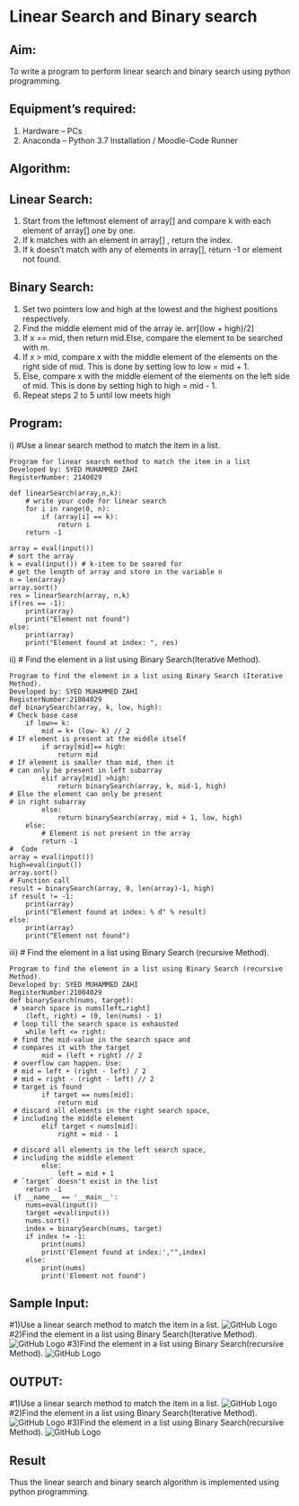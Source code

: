 # Linear Search and Binary search
## Aim:
To write a program to perform linear search and binary search using python programming.
## Equipment’s required:
1.	Hardware – PCs
2.	Anaconda – Python 3.7 Installation / Moodle-Code Runner
## Algorithm:
## Linear Search:
1.	Start from the leftmost element of array[] and compare k with each element of array[] one by one.
2.	If k matches with an element in array[] , return the index.
3.	If k doesn’t match with any of elements in array[], return -1 or element not found.
## Binary Search:
1.	Set two pointers low and high at the lowest and the highest positions respectively.
2.	Find the middle element mid of the array ie. arr[(low + high)/2]
3.	If x == mid, then return mid.Else, compare the element to be searched with m.
4.	If x > mid, compare x with the middle element of the elements on the right side of mid. This is done by setting low to low = mid + 1.
5.	Else, compare x with the middle element of the elements on the left side of mid. This is done by setting high to high = mid - 1.
6.	Repeat steps 2 to 5 until low meets high
## Program:
i)	#Use a linear search method to match the item in a list.
~~~
Program for linear search method to match the item in a list
Developed by: SYED MUHAMMED ZAHI
RegisterNumber: 2140029

def linearSearch(array,n,k):
    # write your code for linear search
    for i in range(0, n):  
        if (array[i] == k):  
            return i  
    return -1  
  
array = eval(input())
# sort the array
k = eval(input()) # k-item to be seared for
# get the length of array and store in the variable n
n = len(array)
array.sort()
res = linearSearch(array, n,k)  
if(res == -1):  
    print(array)
    print("Element not found")  
else:  
    print(array)
    print("Element found at index: ", res) 
~~~
ii)	# Find the element in a list using Binary Search(Iterative Method).
~~~
Program to find the element in a list using Binary Search (Iterative Method).
Developed by: SYED MUHAMMED ZAHI
RegisterNumber:21004029
def binarySearch(array, k, low, high):
# Check base case
    if low>= k:
        mid = k+ (low- k) // 2
# If element is present at the middle itself
        if array[mid]== high:
            return mid
# If element is smaller than mid, then it
# can only be present in left subarray
        elif array[mid] >high:
            return binarySearch(array, k, mid-1, high)
# Else the element can only be present
# in right subarray
        else:
            return binarySearch(array, mid + 1, low, high)
    else:
        # Element is not present in the array
        return -1
#  Code
array = eval(input())
high=eval(input())
array.sort()
# Function call
result = binarySearch(array, 0, len(array)-1, high)
if result != -1:
    print(array)
    print("Element found at index: % d" % result)
else:
    print(array)
    print("Element not found")
~~~
iii)	# Find the element in a list using Binary Search (recursive Method).
~~~
Program to find the element in a list using Binary Search (recursive Method).
Developed by: SYED MUHAMMED ZAHI
RegisterNumber:21004029
def binarySearch(nums, target):
 # search space is nums[left…right]
    (left, right) = (0, len(nums) - 1)
 # loop till the search space is exhausted
    while left <= right:
 # find the mid-value in the search space and
 # compares it with the target
        mid = (left + right) // 2
 # overflow can happen. Use:
 # mid = left + (right - left) / 2
 # mid = right - (right - left) // 2
 # target is found
        if target == nums[mid]:
            return mid
 # discard all elements in the right search space,
 # including the middle element
        elif target < nums[mid]:
            right = mid - 1
 
 # discard all elements in the left search space,
 # including the middle element
        else:
            left = mid + 1
 # `target` doesn't exist in the list
    return -1
 if __name__ == '__main__':
    nums=eval(input())
    target =eval(input())
    nums.sort()
    index = binarySearch(nums, target)
    if index != -1:
        print(nums)
        print('Element found at index:',"",index)
    else:
        print(nums)
        print('Element not found')
~~~~
## Sample Input:
#1)Use a linear search method to match the item in a list.
![GitHub Logo](z1.png)
  #2)Find the element in a list using Binary Search(Iterative Method).
![GitHub Logo](z2.png)
  #3)Find the element in a list using Binary Search(recursive Method).
![GitHub Logo](z3.png)

## OUTPUT:
#1)Use a linear search method to match the item in a list.
![GitHub Logo](lb1.png)
#2)Find the element in a list using Binary Search(Iterative Method).
![GitHub Logo](lb2.png)
#3)Find the element in a list using Binary Search(recursive Method).
![GitHub Logo](lb2.png)

## Result
Thus the linear search and binary search algorithm is implemented using python programming.
